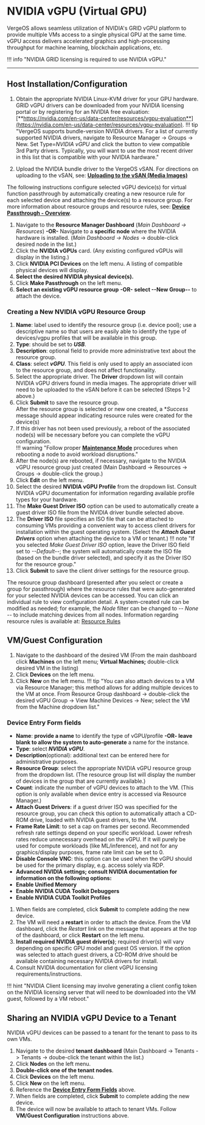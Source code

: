 
# NVIDIA vGPU (Virtual GPU)

VergeOS allows seamless utilization of NVIDIA's GRID vGPU platform to provide multiple VMs access to a single physical GPU at the same time. vGPU access delivers accelerated graphics and high-processing throughput for machine learning, blockchain applications, etc.

!!! info "NVIDIA GRID licensing is required to use NVIDIA vGPU."

---

## Host Installation/Configuration

1. Obtain the appropriate NVIDIA Linux-KVM driver for your GPU hardware. GRID vGPU drivers can be downloaded from your NVIDIA licensing portal or by registering for an NVIDIA free evaluation: [**https://nvidia.com/en-us/data-center/resources/vgpu-evaluation**](https://nvidia.com/en-us/data-center/resources/vgpu-evaluation).
!!! tip "VergeOS supports bundle-version NVIDIA drivers.  For a list of currently supported NVIDIA drivers, navigate to Resource Manager -> Groups -> New. Set Type=*NVIDIA vGPU* and click the button to view compatible 3rd Party drivers.  Typically, you will want to use the most recent driver in this list that is compatible with your NVIDIA hardware."

1. Upload the NVIDIA bundle driver to the VergeOS vSAN. For directions on uploading to the vSAN, see:
[**Uploading to the vSAN (Media Images)**](/product-guide/uploadingtovSAN)

  The following instructions configure selected vGPU device(s) for virtual function passthrough by automatically creating a new resource rule for each selected device and attaching the device(s) to a resource group. For more information about resource groups and resource rules, see: [**Device Passthrough - Overview**](/product-guide/devpass-overview#resource-groups).

1. Navigate to the **Resource Manager Dashboard** (*Main Dashboard -> Resources*)
**-OR-**
Navigate to a **specific node** where the NVIDIA hardware is installed. (*Main Dashboard -> Nodes* -> double-click desired node in the list.)
1. Click the **NVIDIA vGPUs** card. (Any existing configured vGPUs will display in the listing.)
2. Click **NVIDIA PCI Devices** on the left menu.  A listing of compatible physical devices will display.
3. **Select the desired NVIDIA physical device(s).**
4. Click **Make Passthrough** on the left menu.
5. **Select an existing vGPU resource group** **-OR-** **select --New Group--** to attach the device.

### Creating a New NVIDIA vGPU Resource Group

1. **Name**: label used to identify the resource group (i.e. device pool); use a descriptive name so that users are easily able to identify the type of devices/vgpu profiles that will be available in this group.
2. **Type**: should be set to ***USB***.
3. **Description**: optional field to provide more administrative text about the resource group.
4. **Class**: select ***vGPU***. This field is only used to apply an associated icon to the resource group, and does not affect functionality.
5. Select the appropriate driver. The **Driver** dropdown list will contain NVIDIA vGPU drivers found in media images.  The appropriate driver will need to be uploaded to the vSAN before it can be selected (Steps 1-2 above.)  
6. Click **Submit** to save the resource group.  
After the resource group is selected or new one created, a **Success* message should appear indicating resource rules were created for the device(s)
7. If this driver has not been used previously, a reboot of the associated node(s) will be necessary before you can complete the vGPU configuration.  
!!! warning "Follow proper [**Maintenance Mode**](/product-guide/maintenancemode) procedures when rebooting a node to avoid workload disruptions."
8. After the node(s) are rebooted, if necessary, navigate to the NVIDIA vGPU resource group just created (Main Dashboard -> Resources -> Groups -> double-click the group.)
9. Click **Edit** on the left menu.
10. Select the desired **NVIDIA vGPU Profile** from the dropdown list.  Consult NVIDIA vGPU documentation for information regarding available profile types for your hardware.
11. The **Make Guest Driver ISO** option can be used to automatically create a guest driver ISO file from the NVIDIA driver bundle selected above.  
12. The **Driver ISO** file specifies an ISO file that can be attached to consuming VMs providing a convenient way to access client drivers for installation within the guest operating system.  (Select the ***Attach Guest Drivers*** option when attaching the device to a VM or tenant.) 
!!! note "If you selected *Make Guest Driver ISO* option, leave the Driver ISO field set to *--Default--*; the system will automatically create the ISO file (based on the bundle driver selected), and specify it as the Driver ISO for the resource group."
13. Click **Submit** to save the client driver settings for the resource group.

The resource group dashboard (presented after you select or create a group for passthrough) where the resource rules that were auto-generated for your selected NVIDIA devices can be accessed. You can click an individual rule to view configuration detail. A system-created rule can be modified as needed; for example, the *Node* filter can be changed to *-- None --* to include matching devices from all nodes.  Information regarding resource rules is available at: [Resource Rules](/product-guide/devpass-overview#resourcerules)

## VM/Guest Configuration

1. Navigate to the dashboard of the desired VM (From the main dashboard click **Machines** on the left menu; **Virtual Machines;** double-click desired VM in the listing)
2. Click **Devices** on the left menu.
3. Click **New** on the left menu.
!!! tip "You can also attach devices to a VM via Resource Manager; this method allows for adding multiple devices to the VM at once. From Resource Group dashboard -> double-click the desired vGPU Group -> View Machine Devices -> New; select the VM from the Machine dropdown list."

### Device Entry Form fields

* **Name**: **provide a name** to identify the type of vGPU/profile **-OR- leave blank to allow the system to auto-generate** a name for the instance.
* **Type**: select ***NVIDIA vGPU***.
* **Description**(optional): additional text can be entered here for administrative purposes.
* **Resource Group**: select the appropriate NVIDIA vGPU resource group from the dropdown list. (The resource group list will display the number of devices in the group that are currently available.)
* **Count**: indicate the number of vGPU devices to attach to the VM. (This option is only available when device entry is accessed via Resource Manager.)
* **Attach Guest Drivers**: if a guest driver ISO was specified for the resource group, you can check this option to automatically attach a CD-ROM drive, loaded with NVIDIA guest drivers, to the VM.
* **Frame Rate Limit**: to set a cap on frames per second.  Recommended refresh rate settings depend on your specific workload. Lower refresh rates reduce unnecessary overhead on the vGPU. If it will purely be used for compute workloads (like ML/inference), and not for any graphics/display purposes, frame rate limit can be set to 0.
* **Disable Console VNC**: this option can be used when the vGPU should be used for the primary display, e.g. access solely via RDP.
* **Advanced NVIDIA settings; consult NVIDIA documentation for information on the following options:**
* **Enable Unified Memory**
* **Enable NVIDIA CUDA Toolkit Debuggers**
* **Enable NVIDIA CUDA Toolkit Profiles**
  
1. When fields are completed, click **Submit** to complete adding the new device.
2. The VM will need a **restart** in order to attach the device. From the VM dashboard, click the *Restart* link on the message that appears at the top of the dashboard, or click **Restart** on the left menu.
3. **Install required NVIDIA guest driver(s)**; required driver(s) will vary depending on specific GPU model and guest OS version. If the option was selected to attach guest drivers, a CD-ROM drive should be available containing necessary NVIDIA drivers for install.
4. Consult NVIDIA documentation for client vGPU licensing requirements/instructions.

!!! hint "NVIDIA Client licensing may involve generating a client config token on the NVIDIA licensing server that will need to be downloaded into the VM guest, followed by a VM reboot."

## Sharing an NVIDIA vGPU Device to a Tenant

NVIDIA vGPU devices can be passed to a tenant for the tenant to pass to its own VMs.  

1. Navigate to the desired **tenant dashboard** (Main Dashboard -> Tenants -> Tenants -> doube-click the tenant within the list.)
2. Click **Nodes** on the left menu.
3. **Double-click one of the tenant nodes**.
4. Click **Devices** on the left menu.
5. Click **New** on the left menu.
6. Reference the [**Device Entry Form Fields**](#device-entry-form-fields) above.
7. When fields are completed, click **Submit** to complete adding the new device.
8. The device will now be available to attach to tenant VMs.  Follow **VM/Guest Configuration** instructions above.
